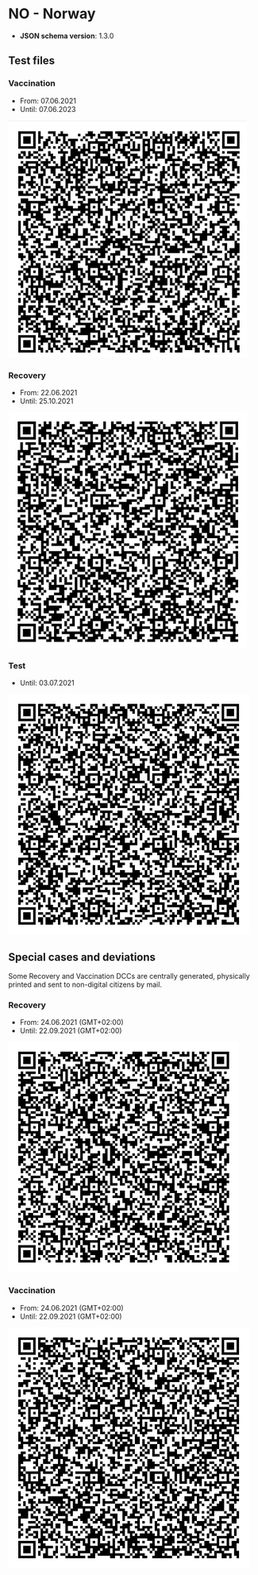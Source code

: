 # NO - Norway

* **JSON schema version**: 1.3.0

## Test files

### Vaccination
* From: 07.06.2021
* Until: 07.06.2023

![VAC](VAC.png)


### Recovery
* From: 22.06.2021
* Until: 25.10.2021

![REC](REC.png)

### Test
* Until: 03.07.2021

![Test](TEST.png)


## Special cases and deviations

Some Recovery and Vaccination DCCs are centrally generated, physically printed and sent to non-digital citizens by mail.

### Recovery
* From: 24.06.2021 (GMT+02:00)
* Until: 22.09.2021 (GMT+02:00)

![REC](specialcases/REC_NONDIGITALCITIZEN.png)

### Vaccination
* From: 24.06.2021 (GMT+02:00)
* Until: 22.09.2021 (GMT+02:00)

![VAC](specialcases/VAC_NONDIGITALCITIZEN.png)